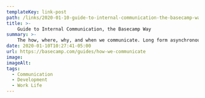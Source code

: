 ```yaml
---
templateKey: link-post
path: /links/2020-01-10-guide-to-internal-communication-the-basecamp-way
title: >-
    Guide to Internal Communication, the Basecamp Way
summary: >-
    The how, where, why, and when we communicate. Long form asynchronous? Real-time chat? 
date: 2020-01-10T10:27:41-05:00
url: https://basecamp.com/guides/how-we-communicate
image:
imageAlt: 
tags:
  - Communication
  - Development
  - Work Life
---
```

